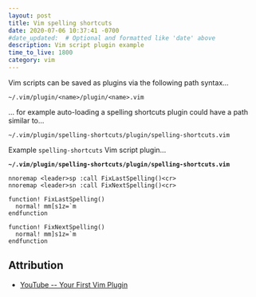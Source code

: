 ```yaml
---
layout: post
title: Vim spelling shortcuts
date: 2020-07-06 10:37:41 -0700
#date_updated:  # Optional and formatted like 'date' above
description: Vim script plugin example
time_to_live: 1800
category: vim
---
```




Vim scripts can be saved as plugins via the following path syntax...


```
~/.vim/plugin/<name>/plugin/<name>.vim
```


... for example auto-loading a spelling shortcuts plugin could have a path similar to...


```
~/.vim/plugin/spelling-shortcuts/plugin/spelling-shortcuts.vim
```


Example `spelling-shortcuts` Vim script plugin...


**`~/.vim/plugin/spelling-shortcuts/plugin/spelling-shortcuts.vim`**


```vim
nnoremap <leader>sp :call FixLastSpelling()<cr>
nnoremap <leader>sn :call FixNextSpelling()<cr>

function! FixLastSpelling()
  normal! mm[s1z=`m
endfunction

function! FixNextSpelling()
  normal! mm]s1z=`m
endfunction
```


## Attribution
[heading__attribution]: #Attribution


- [YouTube -- Your First Vim Plugin](https://www.youtube.com/watch?v=lwD8G1P52Sk)
